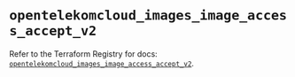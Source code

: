 # `opentelekomcloud_images_image_access_accept_v2`

Refer to the Terraform Registry for docs: [`opentelekomcloud_images_image_access_accept_v2`](https://registry.terraform.io/providers/opentelekomcloud/opentelekomcloud/1.36.8/docs/resources/images_image_access_accept_v2).

